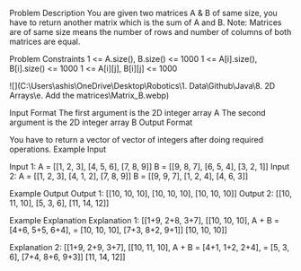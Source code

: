 Problem Description
You are given two matrices A & B of same size, you have to return another matrix which is the sum of A and B.
Note: Matrices are of same size means the number of rows and number of columns of both matrices are equal.

Problem Constraints
1 <= A.size(), B.size() <= 1000 1 <= A[i].size(), B[i].size() <= 1000 1 <= A[i][j], B[i][j] <= 1000

![](C:\Users\ashis\OneDrive\Desktop\Robotics\1. Data\Github\Java\8. 2D Arrays\e. Add the matrices\Matrix_B.webp)

Input Format
The first argument is the 2D integer array A The second argument is the 2D integer array B
Output Format

You have to return a vector of vector of integers after doing required operations.
Example Input

Input 1:
A = [[1, 2, 3],
     [4, 5, 6],
     [7, 8, 9]]
B = [[9, 8, 7],
     [6, 5, 4],
     [3, 2, 1]]
Input 2:
A = [[1, 2, 3],
     [4, 1, 2],
     [7, 8, 9]]
B = [[9, 9, 7],
     [1, 2, 4],
     [4, 6, 3]]

Example Output
Output 1:
[[10, 10, 10],
 [10, 10, 10],
 [10, 10, 10]]
Output 2:
[[10, 11, 10],
 [5,   3,  6],
 [11, 14, 12]]

Example Explanation
Explanation 1:
        [[1+9, 2+8, 3+7],        [[10, 10, 10],
A + B =  [4+6, 5+5, 6+4],     =   [10, 10, 10],
         [7+3, 8+2, 9+1]]         [10, 10, 10]]

Explanation 2:
         [[1+9, 2+9, 3+7],       [[10, 11, 10],
A + B =   [4+1, 1+2, 2+4],    =   [5,   3,  6],
          [7+4, 8+6, 9+3]]        [11, 14, 12]]
